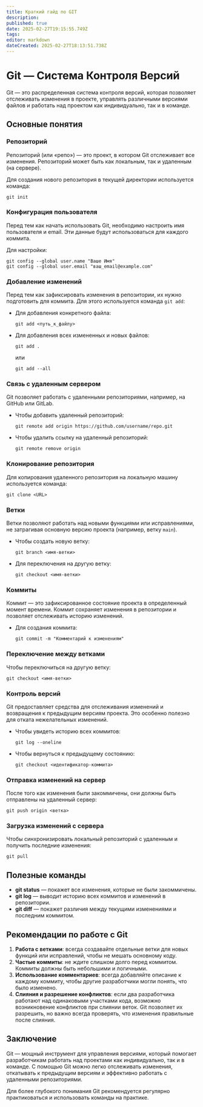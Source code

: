 ```yaml
---
title: Краткий гайд по GIT
description: 
published: true
date: 2025-02-27T19:15:55.749Z
tags: 
editor: markdown
dateCreated: 2025-02-27T18:13:51.738Z
---
```


# Git — Система Контроля Версий

Git — это распределенная система контроля версий, которая позволяет отслеживать изменения в проекте, управлять различными версиями файлов и работать над проектом как индивидуально, так и в команде.

## Основные понятия

### Репозиторий
Репозиторий (или «репо») — это проект, в котором Git отслеживает все изменения. Репозиторий может быть как локальным, так и удаленным (на сервере).

Для создания нового репозитория в текущей директории используется команда:
```
git init
```

### Конфигурация пользователя
Перед тем как начать использовать Git, необходимо настроить имя пользователя и email. Эти данные будут использоваться для каждого коммита.

Для настройки:
```
git config --global user.name "Ваше Имя"
git config --global user.email "ваш_email@example.com"
```

### Добавление изменений
Перед тем как зафиксировать изменения в репозитории, их нужно подготовить для коммита. Для этого используется команда `git add`:

- Для добавления конкретного файла:
  ```
  git add <путь_к_файлу>
  ```
- Для добавления всех измененных и новых файлов:
  ```
  git add .
  ```
  или
  ```
  git add --all
  ```

### Связь с удаленным сервером
Git позволяет работать с удаленными репозиториями, например, на GitHub или GitLab.

- Чтобы добавить удаленный репозиторий:
  ```
  git remote add origin https://github.com/username/repo.git
  ```
- Чтобы удалить ссылку на удаленный репозиторий:
  ```
  git remote remove origin
  ```

### Клонирование репозитория
Для копирования удаленного репозитория на локальную машину используется команда:
```
git clone <URL>
```

### Ветки
Ветки позволяют работать над новыми функциями или исправлениями, не затрагивая основную версию проекта (например, ветку `main`). 

- Чтобы создать новую ветку:
  ```
  git branch <имя-ветки>
  ```
- Для переключения на другую ветку:
  ```
  git checkout <имя-ветки>
  ```

### Коммиты
Коммит — это зафиксированное состояние проекта в определенный момент времени. Коммит сохраняет изменения в репозитории и позволяет отслеживать историю изменений.

- Для создания коммита:
  ```
  git commit -m "Комментарий к изменениям"
  ```

### Переключение между ветками
Чтобы переключиться на другую ветку:
```
git checkout <имя-ветки>
```

### Контроль версий
Git предоставляет средства для отслеживания изменений и возвращения к предыдущим версиям проекта. Это особенно полезно для отката нежелательных изменений.

- Чтобы увидеть историю всех коммитов:
  ```
  git log --oneline
  ```
- Чтобы вернуться к предыдущему состоянию:
  ```
  git checkout <идентификатор-коммита>
  ```

### Отправка изменений на сервер
После того как изменения были закоммичены, они должны быть отправлены на удаленный сервер:
```
git push origin <ветка>
```

### Загрузка изменений с сервера
Чтобы синхронизировать локальный репозиторий с удаленным и получить последние изменения:
```
git pull
```

## Полезные команды

- **git status** — покажет все изменения, которые не были закоммичены.
- **git log** — выводит историю всех коммитов и изменений в репозитории.
- **git diff** — покажет различия между текущими изменениями и последним коммитом.

## Рекомендации по работе с Git

1. **Работа с ветками**: всегда создавайте отдельные ветки для новых функций или исправлений, чтобы не мешать основному коду.
2. **Частые коммиты**: не ждите слишком долго перед коммитом. Коммиты должны быть небольшими и логичными.
3. **Использование комментариев**: всегда добавляйте описание к каждому коммиту, чтобы другие разработчики могли понять, что было изменено.
4. **Слияния и разрешение конфликтов**: если два разработчика работают над одинаковыми участками кода, возможно возникновение конфликтов при слиянии веток. Git позволяет их разрешить, но важно всегда проверять, что изменения правильные после слияния.

## Заключение

Git — мощный инструмент для управления версиями, который помогает разработчикам работать над проектами как индивидуально, так и в команде. С помощью Git можно легко отслеживать изменения, откатывать к предыдущим версиям и эффективно работать с удаленными репозиториями.

Для более глубокого понимания Git рекомендуется регулярно практиковаться и использовать команды на практике.